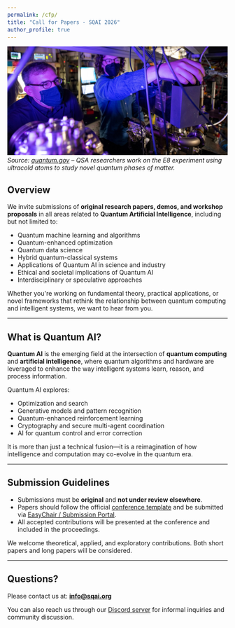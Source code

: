 ```yaml
---
permalink: /cfp/
title: "Call for Papers - SQAI 2026"
author_profile: true
---
```


![Quantum Computer](/images/quantumcomputer.jpg)
*Source: [quantum.gov](https://www.quantum.gov/quantum-image-gallery/) – QSA researchers work on the E8 experiment using ultracold atoms to study novel quantum phases of matter.*

## Overview

We invite submissions of **original research papers, demos, and workshop proposals** in all areas related to **Quantum Artificial Intelligence**, including but not limited to:

- Quantum machine learning and algorithms  
- Quantum-enhanced optimization  
- Quantum data science  
- Hybrid quantum-classical systems  
- Applications of Quantum AI in science and industry  
- Ethical and societal implications of Quantum AI  
- Interdisciplinary or speculative approaches  

Whether you're working on fundamental theory, practical applications, or novel frameworks that rethink the relationship between quantum computing and intelligent systems, we want to hear from you.

---

## What is Quantum AI?

**Quantum AI** is the emerging field at the intersection of **quantum computing** and **artificial intelligence**, where quantum algorithms and hardware are leveraged to enhance the way intelligent systems learn, reason, and process information.

Quantum AI explores:
- Optimization and search  
- Generative models and pattern recognition  
- Quantum-enhanced reinforcement learning  
- Cryptography and secure multi-agent coordination  
- AI for quantum control and error correction  

It is more than just a technical fusion—it is a reimagination of how intelligence and computation may co-evolve in the quantum era.

---

## Submission Guidelines

- Submissions must be **original** and **not under review elsewhere**.
- Papers should follow the official [conference template](#) and be submitted via [EasyChair / Submission Portal](#).
- All accepted contributions will be presented at the conference and included in the proceedings.

We welcome theoretical, applied, and exploratory contributions. Both short papers and long papers will be considered.

---

## Questions?

Please contact us at: **info@sqai.org**

You can also reach us through our [Discord server](https://discord.gg/YhJNBApW8v#) for informal inquiries and community discussion.